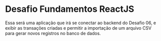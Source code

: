 # Desafio Fundamentos ReactJS

Essa será uma aplicação que irá se conectar ao backend do Desafio 06, e exibir as transações criadas e permitir a importação de um arquivo CSV para gerar novos registros no banco de dados.
